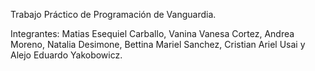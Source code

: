 Trabajo Práctico de Programación de Vanguardia.

Integrantes: Matias Esequiel Carballo, Vanina Vanesa Cortez, Andrea Moreno, Natalia Desimone, Bettina Mariel Sanchez, Cristian Ariel Usai y Alejo Eduardo Yakobowicz.
